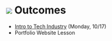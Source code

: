 # ![](https://ga-dash.s3.amazonaws.com/production/assets/logo-9f88ae6c9c3871690e33280fcf557f33.png) Outcomes

- [Intro to Tech Industry](https://github.com/ga-adi-macaron/Course-Materials/tree/master/lessons/outcomes/intro-to-tech-industry) (Monday, 10/17)
- Portfolio Website Lesson
